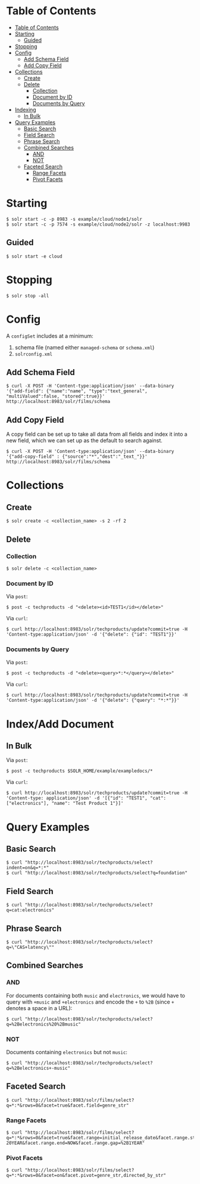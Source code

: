 # Table of Contents

* [Table of Contents](#table-of-contents)
* [Starting](#starting)
   * [Guided](#guided)
* [Stopping](#stopping)
* [Config](#config)
   * [Add Schema Field](#add-schema-field)
   * [Add Copy Field](#add-copy-field)
* [Collections](#collections)
   * [Create](#create)
   * [Delete](#delete)
	  * [Collection](#collection)
	  * [Document by ID](#document-by-id)
	  * [Documents by Query](#documents-by-query)
* [Indexing](#indexing)
   * [In Bulk](#in-bulk)
* [Query Examples](#query-examples)
   * [Basic Search](#basic-search)
   * [Field Search](#field-search)
   * [Phrase Search](#phrase-search)
   * [Combined Searches](#combined-searches)
	  * [AND](#and)
	  * [NOT](#not)
   * [Faceted Search](#faceted-search)
	  * [Range Facets](#range-facets)
	  * [Pivot Facets](#pivot-facets)

# Starting
```
$ solr start -c -p 8983 -s example/cloud/node1/solr
$ solr start -c -p 7574 -s example/cloud/node2/solr -z localhost:9983
```

## Guided
```
$ solr start -e cloud
```

# Stopping
```
$ solr stop -all
```

# Config

A `configSet` includes at a minimum:
1. schema file (named either `managed-schema` or `schema.xml`)
2. `solrconfig.xml`

## Add Schema Field
```
$ curl -X POST -H 'Content-type:application/json' --data-binary '{"add-field": {"name":"name", "type":"text_general", "multiValued":false, "stored":true}}' http://localhost:8983/solr/films/schema
```

## Add Copy Field
A copy field can be set up to take all data from all fields and index it into a new field, which we can set up as the default to search against.

```
$ curl -X POST -H 'Content-type:application/json' --data-binary '{"add-copy-field" : {"source":"*","dest":"_text_"}}' http://localhost:8983/solr/films/schema
```

# Collections

## Create
```
$ solr create -c <collection_name> -s 2 -rf 2
```

## Delete

### Collection
```
$ solr delete -c <collection_name>
```

### Document by ID
Via `post`:
```
$ post -c techproducts -d "<delete><id>TEST1</id></delete>"
```

Via `curl`:
```
$ curl http://localhost:8983/solr/techproducts/update?commit=true -H 'Content-type:application/json' -d '{"delete": {"id": "TEST1"}}'
```

### Documents by Query
Via `post`:
```
$ post -c techproducts -d "<delete><query>*:*</query></delete>"
```

Via `curl`:
```
$ curl http://localhost:8983/solr/techproducts/update?commit=true -H 'Content-type:application/json' -d '{"delete": {"query": "*:*"}}'
```

# Index/Add Document

## In Bulk
Via `post`:
```
$ post -c techproducts $SOLR_HOME/example/exampledocs/*
```

Via `curl`:
```
$ curl http://localhost:8983/solr/techproducts/update?commit=true -H 'Content-type: application/json' -d '[{"id": "TEST1", "cat": ["electronics"], "name": "Test Product 1"}]'
```

# Query Examples

## Basic Search
```
$ curl "http://localhost:8983/solr/techproducts/select?indent=on&q=*:*"
$ curl "http://localhost:8983/solr/techproducts/select?q=foundation"
```

## Field Search
```
$ curl "http://localhost:8983/solr/techproducts/select?q=cat:electronics"
```

## Phrase Search
```
$ curl "http://localhost:8983/solr/techproducts/select?q=\"CAS+latency\""
```

## Combined Searches

### AND
For documents containing both `music` and `electronics`, we would have to query with `+music` and `+electronics` and encode the `+` to `%2B` (since `+` denotes a space in a URL):

```
$ curl "http://localhost:8983/solr/techproducts/select?q=%2Belectronics%20%2Bmusic"
```

### NOT
Documents containing `electronics` but not `music`:

```
$ curl "http://localhost:8983/solr/techproducts/select?q=%2Belectronics+-music"
```

## Faceted Search
```
$ curl "http://localhost:8983/solr/films/select?q=*:*&rows=0&facet=true&facet.field=genre_str"
```

### Range Facets
```
$ curl "http://localhost:8983/solr/films/select?q=*:*&rows=0&facet=true&facet.range=initial_release_date&facet.range.start=NOW-20YEAR&facet.range.end=NOW&facet.range.gap=%2B1YEAR"
```
### Pivot Facets
```
$ curl "http://localhost:8983/solr/films/select?q=*:*&rows=0&facet=on&facet.pivot=genre_str,directed_by_str"
```
